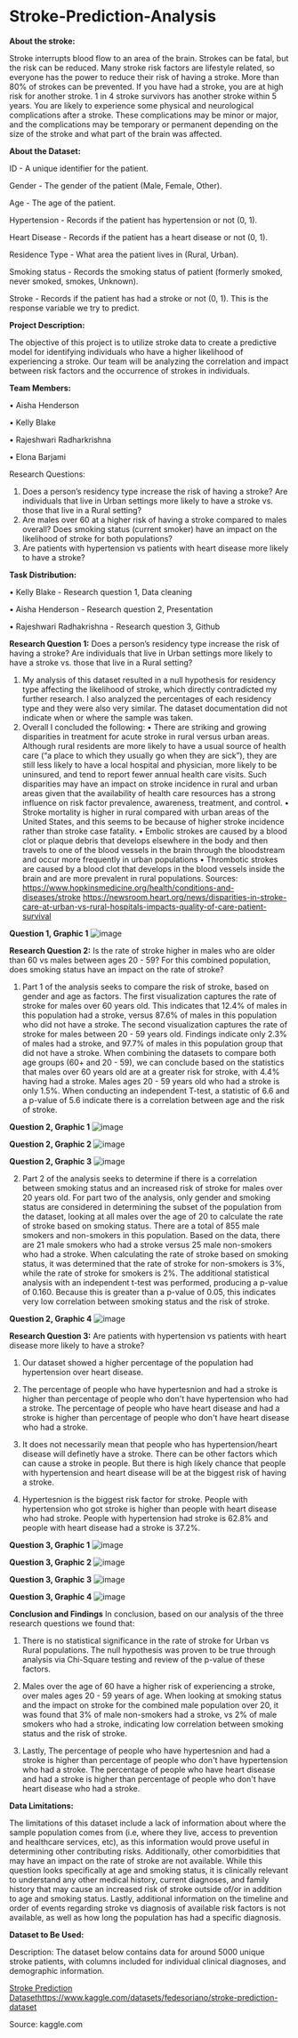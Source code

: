 # Stroke-Prediction-Analysis

**About the stroke:**

Stroke interrupts blood flow to an area of the brain. Strokes can be fatal, but the risk can be reduced. Many stroke risk factors are lifestyle related, so everyone has the power to reduce their risk of having a stroke. More than 80% of strokes can be prevented. If you have had a stroke, you are at high risk for another stroke. 1 in 4 stroke survivors has another stroke within 5 years. You are likely to experience some physical and neurological complications after a stroke. These complications may be minor or major, and the complications may be temporary or permanent depending on the size of the stroke and what part of the brain was affected.

**About the Dataset:**

ID - A unique identifier for the patient.

Gender - The gender of the patient (Male, Female, Other).

Age - The age of the patient.

Hypertension - Records if the patient has hypertension or not (0, 1).

Heart Disease - Records if the patient has a heart disease or not (0, 1).

Residence Type - What area the patient lives in (Rural, Urban).

Smoking status - Records the smoking status of patient (formerly smoked, never smoked, smokes, Unknown).

Stroke - Records if the patient has had a stroke or not (0, 1). This is the response variable we try to predict.

**Project Description:**

The objective of this project is to utilize stroke data to create a predictive model for identifying individuals who have a higher likelihood of experiencing a stroke. Our team will be analyzing the correlation and impact between risk factors and the occurrence of strokes in individuals. 

**Team Members:**

•	Aisha Henderson

•	Kelly Blake 

•	Rajeshwari Radharkrishna

•	Elona Barjami 


Research Questions:
1.	Does a person’s residency type increase the risk of having a stroke? Are individuals that live in Urban settings more likely to have a stroke vs. those that live in a Rural setting?
2.	Are males over 60 at a higher risk of having a stroke compared to males overall? Does smoking status (current smoker) have an impact on the likelihood of stroke for both populations?
3.	Are patients with hypertension vs patients with heart disease more likely to have a stroke?

**Task Distribution:**

• Kelly Blake - Research question 1, Data cleaning

• Aisha Henderson - Research question 2, Presentation

• Rajeshwari Radhakrishna - Research question 3, Github


**Research Question 1:** Does a person’s residency type increase the risk of having a stroke? Are individuals that live in Urban settings more likely to have a stroke vs. those that live in a Rural setting?
1. My analysis of this dataset resulted in a null hypothesis for residency type affecting the likelihood of stroke, which directly contradicted my further research. I also analyzed the percentages of each residency type and they were also very similar. The dataset documentation did not indicate when or where the sample was taken.
2. Overall I concluded the following: • There are striking and growing disparities in treatment for acute stroke in rural versus urban areas. Although rural residents are more likely to have a usual source of health care (“a place to which they usually go when they are sick”), they are still less likely to have a local hospital and physician, more likely to be uninsured, and tend to report fewer annual health care visits. Such disparities may have an impact on stroke incidence in rural and urban areas given that the availability of health care resources has a strong influence on risk factor prevalence, awareness, treatment, and control. • Stroke mortality is higher in rural compared with urban areas of the United States, and this seems to be because of higher stroke incidence rather than stroke case fatality. • Embolic strokes are caused by a blood clot or plaque debris that develops elsewhere in the body and then travels to one of the blood vessels in the brain through the bloodstream and occur more frequently in urban populations • Thrombotic strokes are caused by a blood clot that develops in the blood vessels inside the brain and are more prevalent in rural populations. Sources: https://www.hopkinsmedicine.org/health/conditions-and-diseases/stroke https://newsroom.heart.org/news/disparities-in-stroke-care-at-urban-vs-rural-hospitals-impacts-quality-of-care-patient-survival

**Question 1, Graphic 1**
![image](https://github.com/Rajeshwariradhakrishna/Stroke-Prediction-Analysis/assets/131278014/7e944b67-01bd-4f0e-a525-3a62deacc2bc)


**Research Question 2:** Is the rate of stroke higher in males who are older than 60 vs males between ages 20 - 59? For this combined population, does smoking status have an impact on the rate of stroke?

1. Part 1 of the analysis seeks to compare the risk of stroke, based on gender and age as factors.
The first visualization captures the rate of stroke for males over 60 years old. This indicates that 12.4% of males in this population had a stroke, versus 87.6% of males in this population who did not have a stroke.
The second visualization captures the rate of stroke for males between 20 - 59 years old. Findings indicate only 2.3% of males had a stroke, and 97.7% of males in this population group that did not have a stroke.
When combining the datasets to compare both age groups (60+ and 20 - 59), we can conclude based on the statistics that males over 60 years old are at a greater risk for stroke, with 4.4% having had a stroke. Males ages 20 - 59 years old who had a stroke is only 1.5%. When conducting an independent T-test, a statistic of 6.6 and a p-value of 5.6 indicate there is a correlation between age and the risk of stroke.

**Question 2, Graphic 1**
![image](https://github.com/Rajeshwariradhakrishna/Stroke-Prediction-Analysis/assets/131278014/cf1ddca7-5131-495f-9e7c-547bef6847c7)


**Question 2, Graphic 2**
![image](https://github.com/Rajeshwariradhakrishna/Stroke-Prediction-Analysis/assets/131278014/3330d805-96d3-4601-b743-99033f510987)

**Question 2, Graphic 3**
![image](https://github.com/Rajeshwariradhakrishna/Stroke-Prediction-Analysis/assets/131278014/e8c3f4a0-57ba-4cea-8be9-74688aba608f)


2. Part 2 of the analysis seeks to determine if there is a correlation between smoking status and an increased risk of stroke for males over 20 years old.
For part two of the analysis, only gender and smoking status are considered in determining the subset of the population from the dataset, looking at all males over the age of 20 to calculate the rate of stroke based on smoking status. There are a total of 855 male smokers and non-smokers in this population. Based on the data, there are 21 male smokers who had a stroke versus 25 male non-smokers who had a stroke.
When calculating the rate of stroke based on smoking status, it was determined that the rate of stroke for non-smokers is 3%, while the rate of stroke for smokers is 2%. The additional statistical analysis with an independent t-test was performed, producing a p-value of 0.160. Because this is greater than a p-value of 0.05, this indicates very low correlation between smoking status and the risk of stroke.

**Question 2, Graphic 4**
![image](https://github.com/Rajeshwariradhakrishna/Stroke-Prediction-Analysis/assets/131278014/1872780a-d167-46eb-8372-ce8eba5918b9)


**Research Question 3:** Are patients with hypertension vs patients with heart disease more likely to have a stroke?

1. Our dataset showed a higher percentage of the population had hypertension over heart disease. 

2. The percentage of people who have hypertesnion and had a stroke is higher than percentage of people who don't have hypertension who had a stroke. The percentage of people who have heart disease and had a stroke is higher than percentage of people who don't have heart disease who had a stroke.

3. It does not necessarily mean that people who has hypertension/heart disease will definetly have a stroke. There can be other factors which can cause a stroke in people. But there is high likely chance that people with hypertension and heart disease will be at the biggest risk of having a stroke.

4. Hypertesnion is the biggest risk factor for stroke. People with hypertension who got stroke is higher than people with heart disease who had stroke. People with hypertension had stroke is 62.8% and people with heart disease had a stroke is 37.2%.

**Question 3, Graphic 1**
![image](https://github.com/Rajeshwariradhakrishna/Stroke-Prediction-Analysis/assets/131278014/950f14a9-77e7-4280-8ece-8654bceedd8e)

**Question 3, Graphic 2**
![image](https://github.com/Rajeshwariradhakrishna/Stroke-Prediction-Analysis/assets/131278014/9fee54c1-786b-4a7b-9fb9-bdfc3741d18d)

**Question 3, Graphic 3**
![image](https://github.com/Rajeshwariradhakrishna/Stroke-Prediction-Analysis/assets/131278014/3da4e02a-9d07-475c-88af-75d586a59b4a)

**Question 3, Graphic 4**
![image](https://github.com/Rajeshwariradhakrishna/Stroke-Prediction-Analysis/assets/131278014/4e2e29a8-15a5-46f4-b538-932b8de67d79)


**Conclusion and Findings**
In conclusion, based on our analysis of the three research questions we found that:

1. There is no statistical significance in the rate of stroke for Urban vs Rural populations. The null hypothesis was proven to be true through analysis via Chi-Square testing and review of the p-value of these factors.
   
2. Males over the age of 60 have a higher risk of experiencing a stroke, over males ages 20 - 59 years of age. When looking at smoking status and the impact on stroke for the combined male population over 20, it was found that 3% of male non-smokers had a stroke, vs 2% of male smokers who had a stroke, indicating low correlation between smoking status and the risk of stroke.

3. Lastly, The percentage of people who have hypertesnion and had a stroke is higher than percentage of people who don't have hypertension who had a stroke. The percentage of people who have heart disease and had a stroke is higher than percentage of people who don't have heart disease who had a stroke.
   
**Data Limitations:**

The limitations of this dataset include a lack of information about where the sample population comes from (i.e, where they live, access to prevention and healthcare services, etc), as this information would prove useful in determining other contributing risks.
Additionally, other comorbidities that may have an impact on the rate of stroke are not available. While this question looks specifically at age and smoking status, it is clinically relevant to understand any other medical history, current diagnoses, and family history that may cause an increased risk of stroke outside of/or in addition to age and smoking status.
Lastly, additional information on the timeline and order of events regarding stroke vs diagnosis of available risk factors is not available, as well as how long the population has had a specific diagnosis.

**Dataset to Be Used:**

Description: The dataset below contains data for around 5000 unique stroke patients, with columns included for individual clinical diagnoses, and demographic information. 

[Stroke Prediction Dataset](https://www.kaggle.com/datasets/fedesoriano/stroke-prediction-dataset)https://www.kaggle.com/datasets/fedesoriano/stroke-prediction-dataset

Source: kaggle.com 
